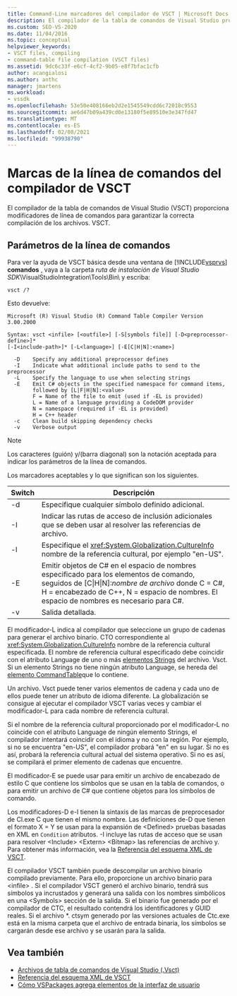 ```yaml
---
title: Command-Line marcadores del compilador de VSCT | Microsoft Docs
description: El compilador de la tabla de comandos de Visual Studio proporciona opciones de línea de comandos para garantizar la compilación correcta de los archivos. Vsct.
ms.custom: SEO-VS-2020
ms.date: 11/04/2016
ms.topic: conceptual
helpviewer_keywords:
- VSCT files, compiling
- command-table file compilation (VSCT files)
ms.assetid: 9dc6c33f-e6cf-4cf2-9b05-e8f7bfac1cfb
author: acangialosi
ms.author: anthc
manager: jmartens
ms.workload:
- vssdk
ms.openlocfilehash: 53e50e408166eb2d2e1545549cdd6c72018c9553
ms.sourcegitcommit: ae6d47b09a439cd0e13180f5e89510e3e347fd47
ms.translationtype: MT
ms.contentlocale: es-ES
ms.lasthandoff: 02/08/2021
ms.locfileid: "99938790"
---
```

# <a name="vsct-compiler-command-line-flags"></a>Marcas de la línea de comandos del compilador de VSCT
El compilador de la tabla de comandos de Visual Studio (VSCT) proporciona modificadores de línea de comandos para garantizar la correcta compilación de los archivos. VSCT.

## <a name="command-line-parameters"></a>Parámetros de la línea de comandos
 Para ver la ayuda de VSCT básica desde una ventana de [!INCLUDE[vsprvs](../../code-quality/includes/vsprvs_md.md)] **comandos** , vaya a la carpeta *ruta de instalación de Visual Studio SDK*\VisualStudioIntegration\Tools\Bin\ y escriba:

```
vsct /?
```

 Esto devuelve:

```
Microsoft (R) Visual Studio (R) Command Table Compiler Version 3.00.2000

Syntax: vsct <infile> [<outfile>] [-S[symbols file]] [-D<preprocessor-define>]*
[-I<include-path>]* [-L<language>] [-E[C|H|N]:<name>]

  -D    Specify any additional preprocessor defines
  -I    Indicate what additional include paths to send to the preprocessor
  -L    Specify the language to use when selecting strings
  -E    Emit C# objects in the specified namespace for command items,
        followed by [L|F|H|N]:<value>
        F = Name of the file to emit (used if -EL is provided)
        L = Name of a language providing a CodeDOM provider
        N = namespace (required if -EL is provided)
        H = C++ header
  -c    Clean build skipping dependency checks
  -v    Verbose output
```

> [!NOTE]
> Los caracteres (guión) y/(barra diagonal) son la notación aceptada para indicar los parámetros de la línea de comandos.

 Los marcadores aceptables y lo que significan son los siguientes.

|Switch|Descripción|
|------------|-----------------|
|-d|Especifique cualquier símbolo definido adicional.|
|-I|Indicar las rutas de acceso de inclusión adicionales que se deben usar al resolver las referencias de archivo.|
|-l|Especifique el <xref:System.Globalization.CultureInfo> nombre de la referencia cultural, por ejemplo "en-US".|
|-E|Emitir objetos de C# en el espacio de nombres especificado para los elementos de comando, seguidos de [C&#124;H&#124;N]:*nombre de archivo* donde C = C#, H = encabezado de C++, N = espacio de nombres. El espacio de nombres es necesario para C#.|
|-v|Salida detallada.|

 El modificador-L indica al compilador que seleccione un grupo de cadenas para generar el archivo binario. CTO correspondiente al <xref:System.Globalization.CultureInfo> nombre de la referencia cultural especificada. El nombre de referencia cultural especificado debe coincidir con el atributo Language de uno o más [elementos Strings](../../extensibility/strings-element.md) del archivo. Vsct. Si un elemento Strings no tiene ningún atributo Language, se hereda del [elemento CommandTable](../../extensibility/commandtable-element.md)que lo contiene.

 Un archivo. Vsct puede tener varios elementos de cadena y cada uno de ellos puede tener un atributo de idioma diferente. La globalización se consigue al ejecutar el compilador VSCT varias veces y cambiar el modificador-L para cada nombre de referencia cultural.

 Si el nombre de la referencia cultural proporcionado por el modificador-L no coincide con el atributo Language de ningún elemento Strings, el compilador intentará coincidir con el idioma y no con la región. Por ejemplo, si no se encuentra "en-US", el compilador probará "en" en su lugar. Si no es así, probará la referencia cultural actual del sistema operativo. Si no es así, se compilará el primer elemento de cadenas que encuentre.

 El modificador-E se puede usar para emitir un archivo de encabezado de estilo C que contiene los símbolos que se usan en la tabla de comandos, o para emitir un archivo de C# que contiene objetos para los símbolos de comando.

 Los modificadores-D e-I tienen la sintaxis de las marcas de preprocesador de Cl.exe C que tienen el mismo nombre. Las definiciones de-D que tienen el formato X = Y se usan para la expansión de \<Defined> pruebas basadas en XML en `Condition` atributos. -I incluye las rutas de acceso que se usan para resolver \<Include> \<Extern> \<Bitmap> las referencias de archivo y. Para obtener más información, vea la [Referencia del esquema XML de VSCT](../../extensibility/vsct-xml-schema-reference.md).

 El compilador VSCT también puede descompilar un archivo binario compilado previamente. Para ello, proporcione un archivo binario para \<infile> .   Si el compilador VSCT generó el archivo binario, tendrá sus símbolos ya incrustados y generará una salida con los nombres simbólicos en una \<Symbols> sección de la salida. Si el binario fue generado por el compilador de CTC, el resultado contendrá los identificadores y GUID reales. Si el archivo *. ctsym generado por las versiones actuales de Ctc.exe está en la misma carpeta que el archivo de entrada binaria, los símbolos se cargarán desde ese archivo y se usarán para la salida.

## <a name="see-also"></a>Vea también
- [Archivos de tabla de comandos de Visual Studio (.Vsct)](../../extensibility/internals/visual-studio-command-table-dot-vsct-files.md)
- [Referencia del esquema XML de VSCT](../../extensibility/vsct-xml-schema-reference.md)
- [Cómo VSPackages agrega elementos de la interfaz de usuario](../../extensibility/internals/how-vspackages-add-user-interface-elements.md)
